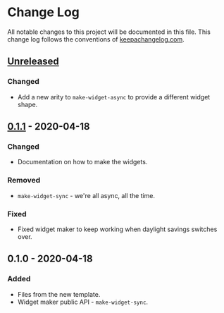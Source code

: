 # Change Log
All notable changes to this project will be documented in this file. This change log follows the conventions of [keepachangelog.com](http://keepachangelog.com/).

## [Unreleased]
### Changed
- Add a new arity to `make-widget-async` to provide a different widget shape.

## [0.1.1] - 2020-04-18
### Changed
- Documentation on how to make the widgets.

### Removed
- `make-widget-sync` - we're all async, all the time.

### Fixed
- Fixed widget maker to keep working when daylight savings switches over.

## 0.1.0 - 2020-04-18
### Added
- Files from the new template.
- Widget maker public API - `make-widget-sync`.

[Unreleased]: https://github.com/your-name/reframe-ring-backend/compare/0.1.1...HEAD
[0.1.1]: https://github.com/your-name/reframe-ring-backend/compare/0.1.0...0.1.1
